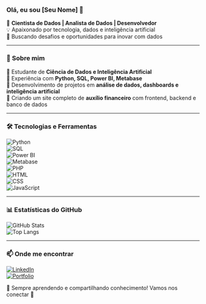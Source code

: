 ### Olá, eu sou [Seu Nome] 👋

🚀 **Cientista de Dados | Analista de Dados | Desenvolvedor**  
💡 Apaixonado por tecnologia, dados e inteligência artificial  
🎯 Buscando desafios e oportunidades para inovar com dados  

---

### 🚀 Sobre mim
🔹 Estudante de **Ciência de Dados e Inteligência Artificial**  
🔹 Experiência com **Python, SQL, Power BI, Metabase**  
🔹 Desenvolvimento de projetos em **análise de dados, dashboards e inteligência artificial**  
🔹 Criando um site completo de **auxílio financeiro** com frontend, backend e banco de dados  

---

### 🛠️ Tecnologias e Ferramentas

![Python](https://img.shields.io/badge/-Python-3776AB?style=flat&logo=python&logoColor=white)  
![SQL](https://img.shields.io/badge/-SQL-4479A1?style=flat&logo=mysql&logoColor=white)  
![Power BI](https://img.shields.io/badge/-Power%20BI-F2C811?style=flat&logo=powerbi&logoColor=black)  
![Metabase](https://img.shields.io/badge/-Metabase-509EE3?style=flat&logo=metabase&logoColor=white)  
![PHP](https://img.shields.io/badge/-PHP-777BB4?style=flat&logo=php&logoColor=white)  
![HTML](https://img.shields.io/badge/-HTML-E34F26?style=flat&logo=html5&logoColor=white)  
![CSS](https://img.shields.io/badge/-CSS-1572B6?style=flat&logo=css3&logoColor=white)  
![JavaScript](https://img.shields.io/badge/-JavaScript-F7DF1E?style=flat&logo=javascript&logoColor=black)  

---

### 📊 Estatísticas do GitHub

![GitHub Stats](https://github-readme-stats.vercel.app/api?username=SeuUsuario&show_icons=true&theme=radical)  
![Top Langs](https://github-readme-stats.vercel.app/api/top-langs/?username=SeuUsuario&layout=compact&theme=radical)  

---

### 📫 Onde me encontrar
[![LinkedIn](https://img.shields.io/badge/-LinkedIn-0077B5?style=flat&logo=linkedin&logoColor=white)](https://www.linkedin.com/in/seu-perfil)  
[![Portfolio](https://img.shields.io/badge/-Portfolio-000000?style=flat&logo=notion&logoColor=white)](https://www.notion.so/seu-portfolio)  

🔹 Sempre aprendendo e compartilhando conhecimento! Vamos nos conectar 🚀
